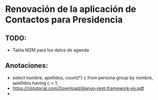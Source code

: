 # Renovación de la aplicación de Contactos para Presidencia

## TODO:
* Tabla M2M para los datos de agenda


## Anotaciones:
*  select nombre, apellidos, count(*) c from persona group by nombre, apellidos having c > 1;
*  https://riptutorial.com/Download/django-rest-framework-es.pdf
*  